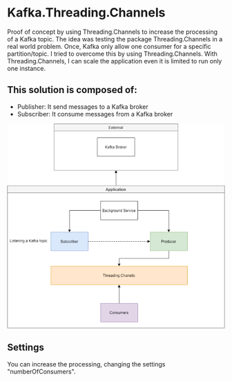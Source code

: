 # Kafka.Threading.Channels
Proof of concept by using Threading.Channels to increase the processing of a Kafka topic.
The idea was testing the package Threading.Channels in a real world problem. 
Once, Kafka only allow one consumer for a specific partition/topic. I tried to overcome this by using Threading.Channels.
With Threading.Channels, I can scale the application even it is limited to run only one instance.

## This solution is composed of:
* Publisher: It send messages to a Kafka broker
* Subscriber: It consume messages from a Kafka broker

![Project Flow](https://github.com/ericserafim/Kafka.Threading.Channels/blob/master/Docs/Kafka%20Subscriber.png)

## Settings
You can increase the processing, changing the settings "numberOfConsumers".
